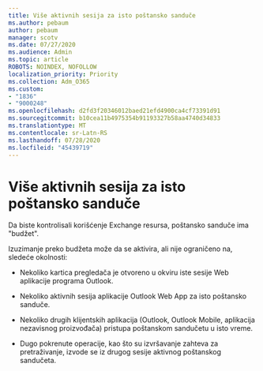 ```yaml
---
title: Više aktivnih sesija za isto poštansko sanduče
ms.author: pebaum
author: pebaum
manager: scotv
ms.date: 07/27/2020
ms.audience: Admin
ms.topic: article
ROBOTS: NOINDEX, NOFOLLOW
localization_priority: Priority
ms.collection: Adm_O365
ms.custom:
- "1836"
- "9000248"
ms.openlocfilehash: d2fd3f20346012baed21efd4900ca4cf73391d91
ms.sourcegitcommit: b10cea11b4975354b91193327b58aa4740d34833
ms.translationtype: MT
ms.contentlocale: sr-Latn-RS
ms.lasthandoff: 07/28/2020
ms.locfileid: "45439719"
---
```

# <a name="multiple-active-sessions-to-the-same-mailbox"></a>Više aktivnih sesija za isto poštansko sanduče

Da biste kontrolisali korišćenje Exchange resursa, poštansko sanduče ima "budžet".

Izuzimanje preko budžeta može da se aktivira, ali nije ograničeno na, sledeće okolnosti:

- Nekoliko kartica pregledača je otvoreno u okviru iste sesije Web aplikacije programa Outlook.

- Nekoliko aktivnih sesija aplikacije Outlook Web App za isto poštansko sanduče.

- Nekoliko drugih klijentskih aplikacija (Outlook, Outlook Mobile, aplikacija nezavisnog proizvođača) pristupa poštanskom sandučetu u isto vreme.

- Dugo pokrenute operacije, kao što su izvršavanje zahteva za pretraživanje, izvode se iz drugog sesije aktivnog poštanskog sandučeta.

